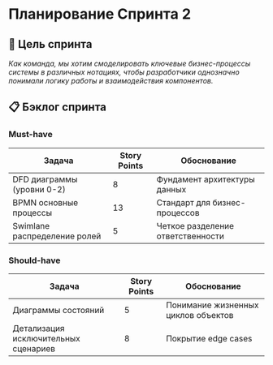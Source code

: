 # Планирование Спринта 2

## 🎯 Цель спринта
*Как команда, мы хотим смоделировать ключевые бизнес-процессы системы в различных нотациях, чтобы разработчики однозначно понимали логику работы и взаимодействия компонентов.*

## 📋 Бэклог спринта

### Must-have
| Задача | Story Points | Обоснование |
|--------|--------------|-------------|
| DFD диаграммы (уровни 0-2) | 8 | Фундамент архитектуры данных |
| BPMN основные процессы | 13 | Стандарт для бизнес-процессов |
| Swimlane распределение ролей | 5 | Четкое разделение ответственности |

### Should-have
| Задача | Story Points | Обоснование |
|--------|--------------|-------------|
| Диаграммы состояний | 5 | Понимание жизненных циклов объектов |
| Детализация исключительных сценариев | 8 | Покрытие edge cases |



